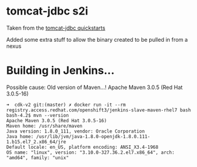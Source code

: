 # tomcat-jdbc s2i

Taken from the [tomcat-jdbc quickstarts]([https://github.com/jboss-openshift/openshift-quickstarts])

Added some extra stuff to allow the binary created to be pulled in from a nexus


# Building in Jenkins...


Possible cause: Old version of Maven...!  Apache Maven 3.0.5 (Red Hat 3.0.5-16)

```
➜  cdk-v2 git:(master) ✗ docker run -it --rm registry.access.redhat.com/openshift3/jenkins-slave-maven-rhel7 bash
bash-4.2$ mvn --version
Apache Maven 3.0.5 (Red Hat 3.0.5-16)
Maven home: /usr/share/maven
Java version: 1.8.0_111, vendor: Oracle Corporation
Java home: /usr/lib/jvm/java-1.8.0-openjdk-1.8.0.111-1.b15.el7_2.x86_64/jre
Default locale: en_US, platform encoding: ANSI_X3.4-1968
OS name: "linux", version: "3.10.0-327.36.2.el7.x86_64", arch: "amd64", family: "unix"
```